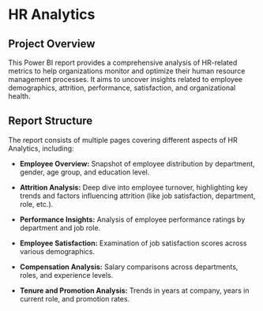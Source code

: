 # HR Analytics
## Project Overview
This Power BI report provides a comprehensive analysis of HR-related metrics to help organizations monitor and optimize their human resource management processes. It aims to uncover insights related to employee demographics, attrition, performance, satisfaction, and organizational health.
## Report Structure
The report consists of multiple pages covering different aspects of HR Analytics, including:

- **Employee Overview:** Snapshot of employee distribution by department, gender, age group, and education level.

- **Attrition Analysis:** Deep dive into employee turnover, highlighting key trends and factors influencing attrition (like job satisfaction, department, role, etc.).

- **Performance Insights:** Analysis of employee performance ratings by department and job role.

- **Employee Satisfaction:** Examination of job satisfaction scores across various demographics.

- **Compensation Analysis:** Salary comparisons across departments, roles, and experience levels.

- **Tenure and Promotion Analysis:** Trends in years at company, years in current role, and promotion rates.
